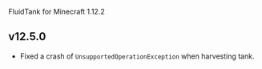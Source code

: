 FluidTank for Minecraft 1.12.2

## v12.5.0
- Fixed a crash of `UnsupportedOperationException` when harvesting tank.
